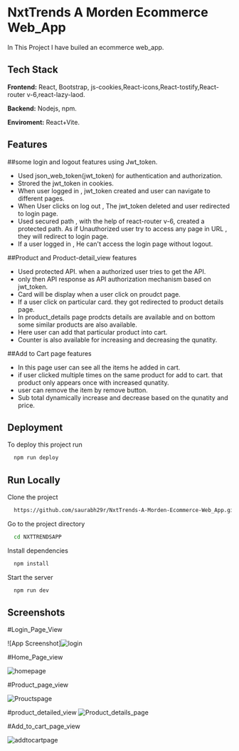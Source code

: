 
# NxtTrends A Morden Ecommerce Web_App

In This Project I have builed an ecommerce web_app.



## Tech Stack

**Frontend:** React, Bootstrap, js-cookies,React-icons,React-tostify,React-router v-6,react-lazy-laod.

**Backend:** Nodejs, npm.

**Enviroment:** React+Vite.







## Features
##some login and logout features using Jwt_token.

- Used json_web_token(jwt_token) for authentication and authorization.
- Strored the jwt_token in cookies.
- When user logged in , jwt_token created and user can navigate to different pages.
- When User clicks on log out , The jwt_token deleted and user redirected to login page.
- Used secured path , with the help of react-router v-6, created a protected path. As if Unauthorized user try to access any page in URL , they will redirect to login page.
- If a user logged in , He can't access the login page without logout.

##Product and Product-detail_view features
- Used protected API. when a authorized user tries to get the API.
- only then API response as API authorization mechanism based on jwt_token.
- Card will be display when a user click on proudct page.
- If a user click on particular card. they got redirected to product details page.
- In product_details page prodcts details are available and on bottom some similar products are also available.
- Here user can add that particular product into cart.
- Counter is also available for increasing and decreasing the qunatity.

##Add to Cart page features 
- In this page user can see all the items he added in cart.
- if user clicked multiple times on the same product for add to cart. that product only appears once with increased qunatity.
- user can remove the item by remove button.
- Sub total dynamically increase and decrease based on the qunatity and price.




## Deployment

To deploy this project run

```bash
  npm run deploy
```


## Run Locally

Clone the project

```bash
  https://github.com/saurabh29r/NxtTrends-A-Morden-Ecommerce-Web_App.git
```

Go to the project directory

```bash
  cd NXTTRENDSAPP
```

Install dependencies

```bash
  npm install
```

Start the server

```bash
  npm run dev
```


## Screenshots

#Login_Page_View

![App Screenshot]![login](https://github.com/saurabh29r/NxtTrends-A-Morden-Ecommerce-Web_App/assets/48233777/4c28c221-b7da-420f-9685-309d3d396a1d)

#Home_Page_view

![homepage](https://github.com/saurabh29r/NxtTrends-A-Morden-Ecommerce-Web_App/assets/48233777/8bae3925-1b92-40d9-980c-b197834ab2e9)

#Product_page_view

![Prouctspage](https://github.com/saurabh29r/NxtTrends-A-Morden-Ecommerce-Web_App/assets/48233777/c31609cf-4c82-42cb-bb31-756c450acedc)

#product_detailed_view
![Product_details_page](https://github.com/saurabh29r/NxtTrends-A-Morden-Ecommerce-Web_App/assets/48233777/b1a414c0-dbf8-4d11-bcc2-d67399bd62b6)

#Add_to_cart_page_view

![addtocartpage](https://github.com/saurabh29r/NxtTrends-A-Morden-Ecommerce-Web_App/assets/48233777/a9517fe1-0bdc-479a-bc6a-ebaa4add88a4)

